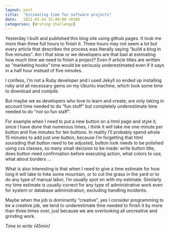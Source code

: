 ```yaml
---
layout: post
title:  "Estimating time for software projects"
date:   2021-03-24 15:40:00 +0100
categories: [Writing challenge]
---
```


Yesterday I built and published this blog site using github pages. It took me more than three full hours to finish it. Three hours may not seem a lot but every article that describes the process was literally saying “build a blog in five minutes”. Am I that slow or we developers are that bad at estimating how much time we need to finish a project? Even if article titles are written as “marketing hooks” time would be seriously underestimated even if it says in a half hour instead of five minutes.

I  confess, I’m not a Ruby developer and I used Jekyll so ended up installing ruby and all necessary gems on my Ubuntu machine, which took some time to download and compile. 

But maybe we as developers who love to learn and create, are only taking in account time needed to do  “fun stuff” but completely underestimate time needed to do “not so fun staff”.

For example when I need to put a new button on a html page and style it, since I have done that numerous times, i think it will take me one minute per button and five minutes for ten buttons. In reality I’ll probably spend whole 15 minutes to add just one button,  because I’m forgetting that html sourading that button need  to be adjusted, button look needs to be polished using css classes, so many small decision to be made: write button title, does button need confirmation before executing action, what colors to use, what about borders ...

What is also interesting is that when I need to give a time estimate for how long it will take to hike some mountain, or to cut the grass in the yard or to do any type of manual labor, I’m usually spot on with my estimate. Similarly my time estimate is usually correct  for any type of administrative work even for system or database administration, excluding handling incidents. 

Maybe when the job is dominantly “creative”, yes I consider programming to be a creative job, we tend to underestimate time needed to finish it by more than three times over, just because we are overlooking all uncreative and grinding work.


_Time to write (45min)_
